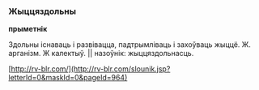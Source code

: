 ### Жыццяздольны
**прыметнік**

Здольны існаваць і развівацца, падтрымліваць і захоўваць жыццё. Ж. арганізм. Ж калектыў. || назоўнік: жыццяздольнасць.

<a rel="author">[http://rv-blr.com/](http://rv-blr.com/slounik.jsp?letterId=0&maskId=0&pageId=964)</a>
